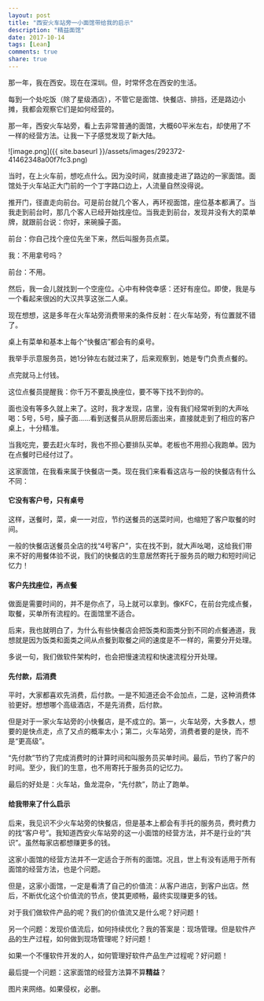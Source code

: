 ```yaml
---
layout: post
title: "西安火车站旁一小面馆带给我的启示"
description: "精益面馆"
date: 2017-10-14
tags: [Lean]
comments: true
share: true
---
```

那一年，我在西安。现在在深圳。但，时常怀念在西安的生活。

每到一个处吃饭（除了星级酒店），不管它是面馆、快餐店、排挡，还是路边小摊，我都会观察它们是如何经营的。

那一年，西安火车站旁，看上去非常普通的面馆，大概60平米左右，却使用了不一样的经营方法。让我一下子感觉发现了新大陆。



![image.png]({{ site.baseurl }}/assets/images/292372-41462348a00f7fc3.png)




当时，在上火车前，想吃点什么。因为没时间，就直接走进了路边的一家面馆。面馆处于火车站正大门前的一个丁字路口边上，人流量自然没得说。

推开门，径直走向前台。可是前台就几个客人，再环视面馆，座位基本都满了。当我走到前台时，那几个客人已经开始找座位。当我走到前台，发现并没有大的菜单牌，就跟前台说：你好，来碗臊子面。

前台：你自己找个座位先坐下来，然后叫服务员点菜。

我：不用拿号吗？

前台：不用。

然后，我一会儿就找到一个空座位。心中有种侥幸感：还好有座位。即使，我是与一个看起来很凶的大汉共享这张二人桌。

现在想想，这是多年在火车站旁消费带来的条件反射：在火车站旁，有位置就不错了。

桌上有菜单和基本上每个“快餐店”都会有的桌号。

我举手示意服务员，她1分钟左右就过来了，后来观察到，她是专门负责点餐的。

点完就马上付钱。

这位点餐员提醒我：你千万不要乱换座位，要不等下找不到你的。

面也没有等多久就上来了。这时，我才发现，店里，没有我们经常听到的大声吆喝：5号，5号，臊子面……看到送餐员从厨房后面出来，直接就走到了相应的客户桌上，十分精准。

当我吃完，要去赶火车时，我也不担心要排队买单。老板也不用担心我跑单。因为在点餐时已经付过了。

这家面馆，在我看来属于快餐店一类。现在我们来看看这店与一般的快餐店有什么不同：

#### 它没有客户号，只有桌号
这样，送餐时，菜，桌一一对应，节约送餐员的送菜时间，也缩短了客户取餐的时间。

一般的快餐店送餐员全店的找“4号客户”，实在找不到，就大声吆喝，这给我们带来不好的用餐体验不说，我们的快餐店的生意居然寄托于服务员的眼力和短时间记忆力！

#### 客户先找座位，再点餐
做面是需要时间的，并不是你点了，马上就可以拿到。像KFC，在前台完成点餐，取餐，买单所有流程的。在面馆里不适合。

后来，我也就明白了，为什么有些快餐店会把饭类和面类分到不同的点餐通道，我想就是因为饭类和面类之间从点餐到取餐之间的速度是不一样的，需要分开处理。

多说一句，我们做软件架构时，也会把慢速流程和快速流程分开处理。

#### 先付款，后消费
平时，大家都喜欢先消费，后付款。一是不知道还会不会加点，二是，这种消费体验更好。想想哪个高级酒店，不是先消费，后付款。

但是对于一家火车站旁的小快餐店，是不成立的。第一，火车站旁，大多数人，想要的是快点走，点了又点的概率太小；第二，火车站旁，消费者要的是快，而不是“更高级”。

“先付款”节约了完成消费时的计算时间和叫服务员买单时间。最后，节约了客户的时间。至少，我们的生意，也不用寄托于服务员的记忆力。

最后的好处是：火车站，鱼龙混杂，“先付款”，防止了跑单。


#### 给我带来了什么启示
后来，我见识不少火车站旁的快餐店，但是基本上都会有手托的服务员，费时费力的找“客户号”。我知道西安火车站旁的这一小面馆的经营方法，并不是行业的“共识”。虽然每家店都想赚更多的钱。

这家小面馆的经营方法并不一定适合于所有的面馆。况且，世上有没有适用于所有面馆的经营方法，也是个问题。

但是，这家小面馆，一定是看清了自己的价值流：从客户进店，到客户出店。然后，不断优化这个价值流的节点，使其更顺畅，最终实现赚更多的钱。

对于我们做软件产品的呢？我们的价值流又是什么呢？好问题！

另一个问题：发现价值流后，如何持续优化？我的答案是：现场管理。但是软件产品的生产过程，如何做到现场管理呢？好问题！

如果一个不懂软件开发的人，如何管理好软件产品生产过程呢？好问题！

最后提一个问题：这家面馆的经营方法算不算**精益**？


图片来网络。如果侵权，必删。


